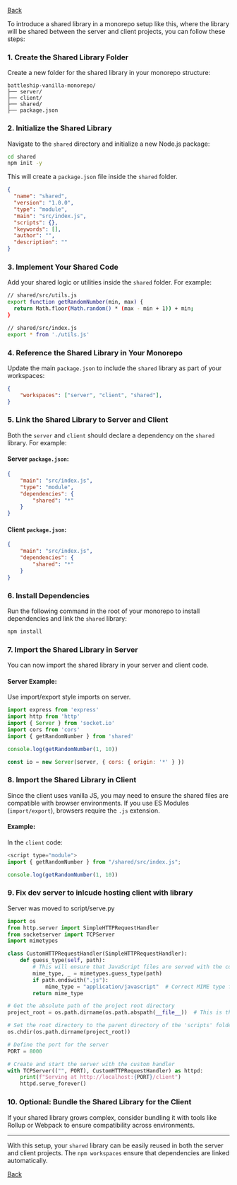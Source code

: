 [Back](index.md)

To introduce a shared library in a monorepo setup like this, where the library will be shared between the server and client projects, you can follow these steps:

### 1. **Create the Shared Library Folder**

Create a new folder for the shared library in your monorepo structure:

```
battleship-vanilla-monorepo/
├── server/
├── client/
├── shared/
├── package.json
```

### 2. **Initialize the Shared Library**

Navigate to the `shared` directory and initialize a new Node.js package:

```bash
cd shared
npm init -y
```

This will create a `package.json` file inside the `shared` folder.

```json
{
  "name": "shared",
  "version": "1.0.0",
  "type": "module",
  "main": "src/index.js",
  "scripts": {},
  "keywords": [],
  "author": "",
  "description": ""
}
```

### 3. **Implement Your Shared Code**

Add your shared logic or utilities inside the `shared` folder. For example:

```bash
// shared/src/utils.js
export function getRandomNumber(min, max) {
  return Math.floor(Math.random() * (max - min + 1)) + min;
}
```

```bash
// shared/src/index.js
export * from './utils.js'
```

### 4. **Reference the Shared Library in Your Monorepo**

Update the main `package.json` to include the `shared` library as part of your workspaces:

```json
{
    "workspaces": ["server", "client", "shared"],
}
```

### 5. **Link the Shared Library to Server and Client**

Both the `server` and `client` should declare a dependency on the `shared` library. For example:

#### Server `package.json`:

```json
{
	"main": "src/index.js",
	"type": "module",
    "dependencies": {
        "shared": "*"
    }
}
```

#### Client `package.json`:

```json
{
	"main": "src/index.js",
    "dependencies": {
        "shared": "*"
    }
}
```

### 6. **Install Dependencies**

Run the following command in the root of your monorepo to install dependencies and link the `shared` library:

```bash
npm install
```

### 7. **Import the Shared Library in Server**

You can now import the shared library in your server and client code.

#### Server Example:

Use import/export style imports on server.

```javascript
import express from 'express'
import http from 'http'
import { Server } from 'socket.io'
import cors from 'cors'
import { getRandomNumber } from 'shared'

console.log(getRandomNumber(1, 10))

const io = new Server(server, { cors: { origin: '*' } })
```

### 8. **Import the Shared Library in Client**

Since the client uses vanilla JS, you may need to ensure the shared files are compatible with browser environments. If you use ES Modules (`import/export`), browsers require the `.js` extension.

#### Example:

In the `client` code:

```javascript
<script type="module">
import { getRandomNumber } from "/shared/src/index.js";

console.log(getRandomNumber(1, 10))
```

### 9. **Fix dev server to inlcude hosting client with library**

Server was moved to script/serve.py

```python
import os
from http.server import SimpleHTTPRequestHandler
from socketserver import TCPServer
import mimetypes

class CustomHTTPRequestHandler(SimpleHTTPRequestHandler):
    def guess_type(self, path):
        # This will ensure that JavaScript files are served with the correct MIME type
        mime_type, _ = mimetypes.guess_type(path)
        if path.endswith(".js"):
            mime_type = "application/javascript"  # Correct MIME type for JS modules
        return mime_type

# Get the absolute path of the project root directory
project_root = os.path.dirname(os.path.abspath(__file__))  # This is the 'scripts' folder

# Set the root directory to the parent directory of the 'scripts' folder (i.e., project root)
os.chdir(os.path.dirname(project_root))

# Define the port for the server
PORT = 8000

# Create and start the server with the custom handler
with TCPServer(("", PORT), CustomHTTPRequestHandler) as httpd:
    print(f"Serving at http://localhost:{PORT}/client")
    httpd.serve_forever()
```

### 10. **Optional: Bundle the Shared Library for the Client**

If your shared library grows complex, consider bundling it with tools like Rollup or Webpack to ensure compatibility across environments.

---

With this setup, your `shared` library can be easily reused in both the server and client projects. The `npm workspaces` ensure that dependencies are linked automatically.

[Back](index.md)
